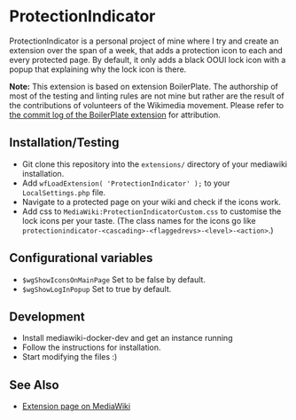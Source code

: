 # ProtectionIndicator
ProtectionIndicator is a personal project of mine where I try and create an extension over the span of a week, that adds a protection icon to each and every protected page. By default, it only adds a black OOUI lock icon with a popup that explaining why the lock icon is there.

**Note:** This extension is based on extension BoilerPlate. The authorship of most of the testing and linting rules are not mine but rather are the result of the contributions of volunteers of the Wikimedia movement. Please refer to [the commit log of the BoilerPlate extension](https://github.com/wikimedia/mediawiki-extensions-BoilerPlate) for attribution.

## Installation/Testing
* Git clone this repository into the ```extensions/``` directory of your mediawiki installation. 
* Add ```wfLoadExtension( 'ProtectionIndicator' );``` to your ```LocalSettings.php``` file.
* Navigate to a protected page on your wiki and check if the icons work.
* Add css to ```MediaWiki:ProtectionIndicatorCustom.css``` to customise the lock icons per your taste. (The class names for the icons go like ```protectionindicator-<cascading>-<flaggedrevs>-<level>-<action>```.)
## Configurational variables
* ```$wgShowIconsOnMainPage``` Set to be false by default.
* ```$wgShowLogInPopup``` Set to true by default.
## Development
* Install mediawiki-docker-dev and get an instance running
* Follow the instructions for installation.
* Start modifying the files :)
## See Also
* [Extension page on MediaWiki](https://www.mediawiki.org/wiki/Extension:ProtectionIndicator)
